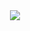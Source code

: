 <center>
  <img src="https://count.getloli.com/@yukiruko_telegram-pics?name=yukiruko%2Ftelegram-pics&theme=gelbooru-h&padding=7&offset=0&align=top&scale=1&pixelated=1&darkmode=auto"/>
</center>
